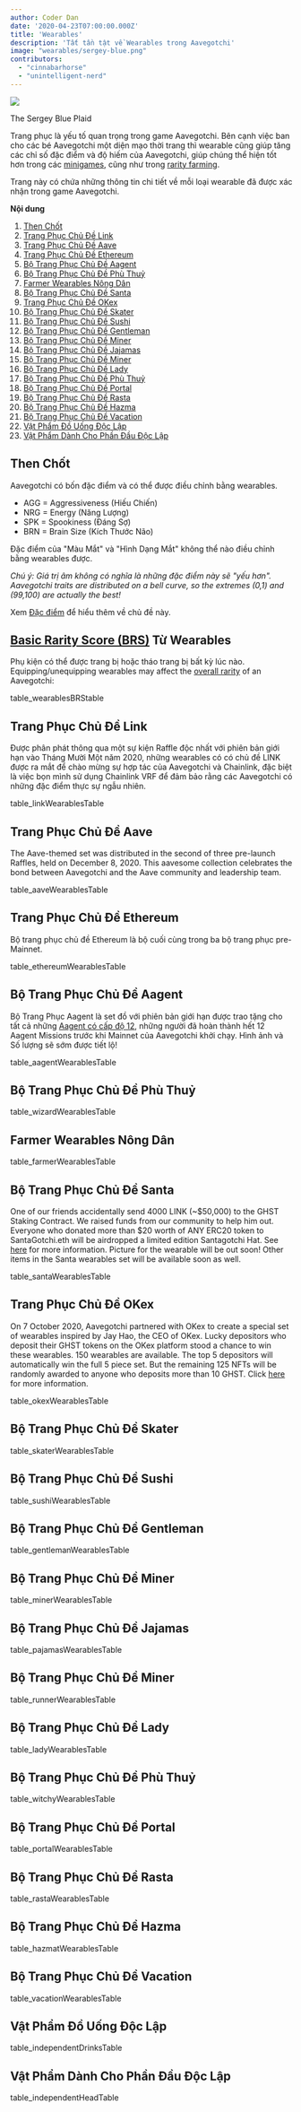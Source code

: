 ```yaml
---
author: Coder Dan
date: '2020-04-23T07:00:00.000Z'
title: 'Wearables'
description: 'Tất tần tật về Wearables trong Aavegotchi'
image: "wearables/sergey-blue.png"
contributors:
  - "cinnabarhorse"
  - "unintelligent-nerd"
---
```


<div class="headerImageContainer">
<img class="headerImage" src="/wearables/sergey-blue.png">
<p class="headerImageText">The Sergey Blue Plaid</p>
</div>

Trang phục là yếu tố quan trọng trong game Aavegotchi. Bên cạnh việc ban cho các bé Aavegotchi một diện mạo thời trang thì wearable cũng giúp tăng các chỉ số đặc điểm và độ hiếm của Aavegotchi, giúp chúng thể hiện tốt hơn trong các [minigames](https://wiki.aavegotchi.com/minigames), cũng như trong [rarity farming](https://wiki.aavegotchi.com/rarity-farming).

Trang này có chứa những thông tin chi tiết về mỗi loại wearable đã được xác nhận trong game Aavegotchi. 

<div class="contentsBox">

**Nội dung**

<ol>
<li><a href=#key>Then Chốt</a></li>
<li><a href=#link-themed-set>Trang Phục Chủ Đề Link</a></li>
<li><a href=#aave-themed-set>Trang Phục Chủ Đề Aave</a></li>
<li><a href=#ethereum-themed-set>Trang Phục Chủ Đề Ethereum</a></li>
<li><a href=#aagent-wearables-set>Bộ Trang Phục Chủ Đề Aagent</a></li>
<li><a href=#wizard-wearables-set>Bộ Trang Phục Chủ Đề Phù Thuỷ</a></li>
<li><a href=#farmer-wearables-set>Farmer Wearables Nông Dân</a></li>
<li><a href=#santa-wearables-set>Bộ Trang Phục Chủ Đề Santa</a></li>
<li><a href=#okex-wearables>Trang Phục Chủ Đề OKex</a></li>
<li><a href=#skater-wearables-set>Bộ Trang Phục Chủ Đề Skater</a></li>
<li><a href=#sushi-wearables-set>Bộ Trang Phục Chủ Đề Sushi</a></li>
<li><a href=#gentleman-wearables-set>Bộ Trang Phục Chủ Đề Gentleman</a></li>
<li><a href=#miner-wearables-set>Bộ Trang Phục Chủ Đề Miner</a></li>
<li><a href=#pajamas-wearables-set>Bộ Trang Phục Chủ Đề Jajamas</a></li>
<li><a href=#runner-wearables-set>Bộ Trang Phục Chủ Đề Miner</a></li>
<li><a href=#lady-wearables-set>Bộ Trang Phục Chủ Đề Lady</a></li>
<li><a href=#witchy-wearables-set>Bộ Trang Phục Chủ Đề Phù Thuỷ</a></li>
<li><a href=#portal-wearables-set>Bộ Trang Phục Chủ Đề Portal</a></li>
<li><a href=#rasta-wearables-set>Bộ Trang Phục Chủ Đề Rasta</a></li>
<li><a href=#hazmat-wearables-set>Bộ Trang Phục Chủ Đề Hazma</a></li>
<li><a href=#vacation-wearables-set>Bộ Trang Phục Chủ Đề Vacation</a></li>
<li><a href=#independent-drink-items>Vật Phẩm Đồ Uống Độc Lập</a></li>
<li><a href=#independent-head-items>Vật Phẩm Dành Cho Phần Đầu Độc Lập</a></li>
</ol>

</div>

## Then Chốt

Aavegotchi có bốn đặc điểm và có thể được điều chỉnh bằng wearables.

* AGG = Aggressiveness (Hiếu Chiến)
* NRG = Energy (Năng Lượng)
* SPK = Spookiness (Đáng Sợ)
* BRN = Brain Size (Kích Thước Não)

Đặc điểm của "Màu Mắt" và "Hình Dạng Mắt" không thể nào điều chỉnh bằng wearables được.

*Chú ý: Giá trị âm không có nghĩa là những đặc điểm này sẽ "yếu hơn". Aavegotchi traits are distributed on a bell curve, so the extremes (0,1) and (99,100) are actually the best!*

Xem [Đặc điểm](/traits) để hiểu thêm về chủ đề này.

## [Basic Rarity Score (BRS)](/rarity-farming#base-rarity-score) Từ Wearables

Phụ kiện có thể được trang bị hoặc tháo trang bị bất kỳ lúc nào. Equipping/unequipping wearables may affect the [overall rarity](https://wiki.aavegotchi.com/en/rarity-farming#base-rarity-score) of an Aavegotchi:

table_wearablesBRStable

## Trang Phục Chủ Đề Link

Được phân phát thông qua một sự kiện Raffle độc nhất với phiên bản giới hạn vào Tháng Mười Một năm 2020, những wearables có có chủ đề LINK được ra mắt để chào mừng sự hợp tác của Aavegotchi và Chainlink, đặc biệt là việc bọn mình sử dụng Chainlink VRF để đảm bảo rằng các Aavegotchi có những đặc điểm thực sự ngẫu nhiên.

table_linkWearablesTable

## Trang Phục Chủ Đề Aave

The Aave-themed set was distributed in the second of three pre-launch Raffles, held on December 8, 2020. This aavesome collection celebrates the bond between Aavegotchi and the Aave community and leadership team.

table_aaveWearablesTable

## Trang Phục Chủ Đề Ethereum

Bộ trang phục chủ đề Ethereum là bộ cuối cùng trong ba bộ trang phục pre-Mainnet.

table_ethereumWearablesTable

## Bộ Trang Phục Chủ Đề Aagent

Bộ Trang Phục Aagent là set đồ với phiên bản giới hạn được trao tặng cho tất cả những [Aagent có cấp độ 12](/missions), những người đã hoàn thành hết 12 Aagent Missions trước khi Mainnet của Aavegotchi khởi chạy. Hình ảnh và Số lượng sẽ sớm được tiết lộ!

table_aagentWearablesTable

## Bộ Trang Phục Chủ Đề Phù Thuỷ

table_wizardWearablesTable

## Farmer Wearables Nông Dân

table_farmerWearablesTable

## Bộ Trang Phục Chủ Đề Santa

One of our friends accidentally send 4000 LINK (~$50,000) to the GHST Staking Contract. We raised funds from our community to help him out. Everyone who donated more than $20 worth of ANY ERC20 token to SantaGotchi.eth will be airdropped a limited edition Santagotchi Hat. See [here](https://twitter.com/aavegotchi/status/1339738554906243072) for more information. Picture for the wearable will be out soon! Other items in the Santa wearables set will be available soon as well.

table_santaWearablesTable

## Trang Phục Chủ Đề OKex

On 7 October 2020, Aavegotchi partnered with OKex to create a special set of wearables inspired by Jay Hao, the CEO of OKex. Lucky depositors who deposit their GHST tokens on the OKex platform stood a chance to win these wearables. 150 wearables are available. The top 5 depositors will automatically win the full 5 piece set. But the remaining 125 NFTs will be randomly awarded to anyone who deposits more than 10 GHST. Click [here](https://aavegotchi.medium.com/win-special-edition-aavegotchi-x-okex-wearable-nfts-d41728e1f7d2) for more information.

table_okexWearablesTable

## Bộ Trang Phục Chủ Đề Skater

table_skaterWearablesTable

## Bộ Trang Phục Chủ Đề Sushi

table_sushiWearablesTable

## Bộ Trang Phục Chủ Đề Gentleman

table_gentlemanWearablesTable

## Bộ Trang Phục Chủ Đề Miner

table_minerWearablesTable

## Bộ Trang Phục Chủ Đề Jajamas

table_pajamasWearablesTable

## Bộ Trang Phục Chủ Đề Miner

table_runnerWearablesTable

## Bộ Trang Phục Chủ Đề Lady

table_ladyWearablesTable

## Bộ Trang Phục Chủ Đề Phù Thuỷ

table_witchyWearablesTable

## Bộ Trang Phục Chủ Đề Portal

table_portalWearablesTable

## Bộ Trang Phục Chủ Đề Rasta

table_rastaWearablesTable

## Bộ Trang Phục Chủ Đề Hazma

table_hazmatWearablesTable

## Bộ Trang Phục Chủ Đề Vacation

table_vacationWearablesTable

## Vật Phẩm Đồ Uống Độc Lập

table_independentDrinksTable

## Vật Phẩm Dành Cho Phần Đầu Độc Lập

table_independentHeadTable